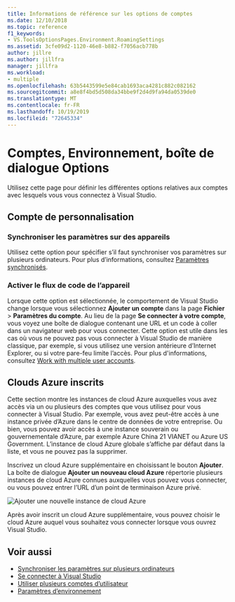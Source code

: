 ```yaml
---
title: Informations de référence sur les options de comptes
ms.date: 12/10/2018
ms.topic: reference
f1_keywords:
- VS.ToolsOptionsPages.Environment.RoamingSettings
ms.assetid: 3cfe09d2-1120-46e8-b882-f7056acb778b
author: jillre
ms.author: jillfra
manager: jillfra
ms.workload:
- multiple
ms.openlocfilehash: 63b5443599e5e84cab1693aca4281c882c082162
ms.sourcegitcommit: a8e8f4bd5d508da34bbe9f2d4d9fa94da0539de0
ms.translationtype: MT
ms.contentlocale: fr-FR
ms.lasthandoff: 10/19/2019
ms.locfileid: "72645334"
---
```

# <a name="accounts-environment-options-dialog-box"></a>Comptes, Environnement, boîte de dialogue Options

Utilisez cette page pour définir les différentes options relatives aux comptes avec lesquels vous vous connectez à Visual Studio.

## <a name="personalization-account"></a>Compte de personnalisation

### <a name="synchronize-settings-across-devices"></a>Synchroniser les paramètres sur des appareils

Utilisez cette option pour spécifier s’il faut synchroniser vos paramètres sur plusieurs ordinateurs. Pour plus d’informations, consultez [Paramètres synchronisés](../../ide/synchronized-settings-in-visual-studio.md).

### <a name="enable-device-code-flow"></a>Activer le flux de code de l’appareil

Lorsque cette option est sélectionnée, le comportement de Visual Studio change lorsque vous sélectionnez **Ajouter un compte** dans la page **Fichier** > **Paramètres du compte**. Au lieu de la page **Se connecter à votre compte**, vous voyez une boîte de dialogue contenant une URL et un code à coller dans un navigateur web pour vous connecter. Cette option est utile dans les cas où vous ne pouvez pas vous connecter à Visual Studio de manière classique, par exemple, si vous utilisez une version antérieure d’Internet Explorer, ou si votre pare-feu limite l’accès. Pour plus d'informations, consultez [Work with multiple user accounts](../work-with-multiple-user-accounts.md#add-an-account-using-device-code-flow).

## <a name="registered-azure-clouds"></a>Clouds Azure inscrits

Cette section montre les instances de cloud Azure auxquelles vous avez accès via un ou plusieurs des comptes que vous utilisez pour vous connecter à Visual Studio. Par exemple, vous avez peut-être accès à une instance privée d’Azure dans le centre de données de votre entreprise. Ou bien, vous pouvez avoir accès à une instance souverain ou gouvernementale d’Azure, par exemple Azure China 21 VIANET ou Azure US Government. L’instance de cloud Azure globale s’affiche par défaut dans la liste, et vous ne pouvez pas la supprimer.

Inscrivez un cloud Azure supplémentaire en choisissant le bouton **Ajouter**. La boîte de dialogue **Ajouter un nouveau cloud Azure** répertorie plusieurs instances de cloud Azure connues auxquelles vous pouvez vous connecter, ou vous pouvez entrer l’URL d’un point de terminaison Azure privé.

![Ajouter une nouvelle instance de cloud Azure](media/add-new-azure-cloud.png)

Après avoir inscrit un cloud Azure supplémentaire, vous pouvez choisir le cloud Azure auquel vous souhaitez vous connecter lorsque vous ouvrez Visual Studio.

## <a name="see-also"></a>Voir aussi

- [Synchroniser les paramètres sur plusieurs ordinateurs](../synchronized-settings-in-visual-studio.md)
- [Se connecter à Visual Studio](../signing-in-to-visual-studio.md)
- [Utiliser plusieurs comptes d’utilisateur](../work-with-multiple-user-accounts.md)
- [Paramètres d’environnement](../environment-settings.md)